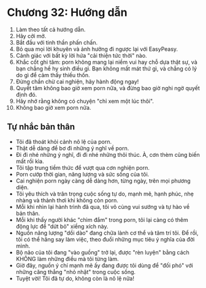 # Chương 32: Hướng dẫn

1.  Làm theo tất cả hướng dẫn.
2.  Hãy cởi mở.
3.  Bắt đầu với tinh thần phấn chấn.
4.  Bỏ qua mọi lời khuyên và ảnh hưởng đi ngược lại với EasyPeasy.
5.  Cảnh giác với bất kỳ lời hứa "cải thiện tức thời" nào.
6.  Khắc cốt ghi tâm: porn không mang lại niềm vui hay chỗ dựa thật sự, và bạn chẳng hề hy sinh điều gì. Bạn không mất mát thứ gì, và chẳng có lý do gì để cảm thấy thiếu thốn.
7.  Đừng chần chừ cai nghiện, hãy hành động ngay!
8.  Quyết tâm không bao giờ xem porn nữa, và đừng bao giờ nghi ngờ quyết định đó.
9.  Hãy nhớ rằng không có chuyện "chỉ xem một lúc thôi".
10. Không bao giờ xem porn nữa.

## Tự nhắc bản thân

-   Tôi đã thoát khỏi cảnh nô lệ của porn.
-   Thật dễ dàng để bơ đi những ý nghĩ về porn.
-   Đi đi nhé những ý nghĩ, đi đi nhé những thôi thúc.  À, cơn thèm cũng biến mất rồi kìa.
-   Tôi tập trung tiềm thức để vượt qua cơn nghiện porn.
-   Porn cướp thời gian, năng lượng và sức sống của tôi.
-   Cai nghiện porn ngày càng dễ dàng hơn, từng ngày, trên mọi phương diện.
-   Tôi yêu thích và trân trọng cuộc sống tự do, mạnh mẽ, hạnh phúc, nhẹ nhàng và thảnh thơi khi không còn porn.
-   Mỗi khi nhìn lại hành trình đã qua, tôi vô cùng vui sướng và tự hào về bản thân.
-   Mỗi khi thấy người khác "chìm đắm" trong porn, tôi lại càng có thêm động lực để "dứt bỏ" xiềng xích này.
-   Nguồn năng lượng "dồi dào" đang chữa lành cơ thể và tâm trí tôi.  Để rồi, tôi có thể hăng say làm việc, theo đuổi những mục tiêu ý nghĩa của đời mình.
-   Bộ não của tôi đang "vào guồng" trở lại, được "rèn luyện" bằng cách KHÔNG làm những điều mà tôi từng làm.
-   Giờ đây, nguồn ý chí mạnh mẽ ấy đang được tôi dùng để "đối phó" với những căng thẳng "nhỏ nhặt" trong cuộc sống.
-   Tuyệt vời! Tôi đã tự do, không còn là nô lệ nữa!

